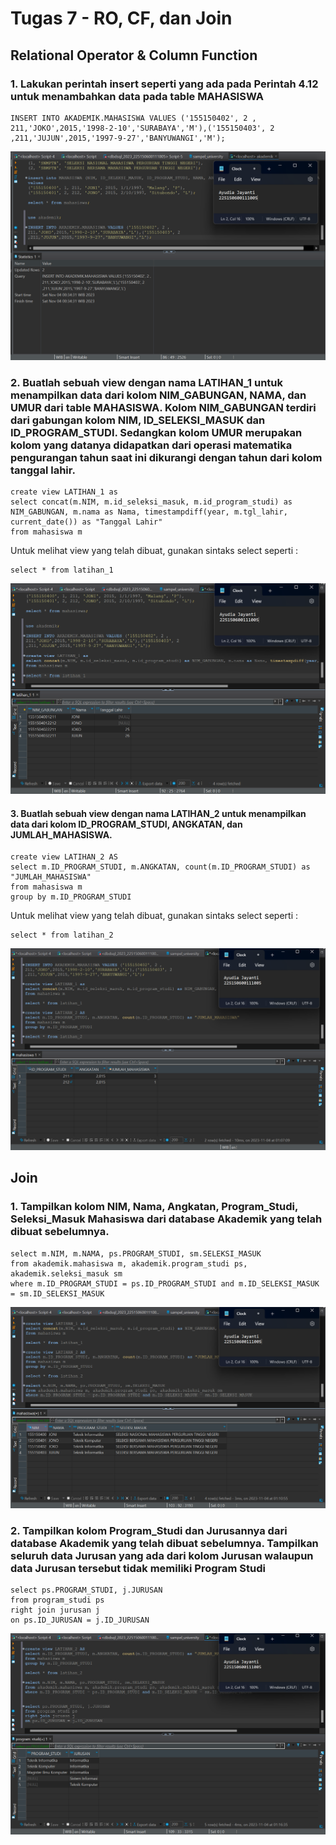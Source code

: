 # Tugas 7 - RO, CF, dan Join

## Relational Operator & Column Function
### 1. Lakukan perintah insert seperti yang ada pada Perintah 4.12 untuk menambahkan data pada table MAHASISWA
```
INSERT INTO AKADEMIK.MAHASISWA VALUES ('155150402', 2 ,
211,'JOKO',2015,'1998-2-10','SURABAYA','M'),('155150403', 2
,211,'JUJUN',2015,'1997-9-27','BANYUWANGI','M');
```
![alt text](https://github.com/ayudiaj/AyudiaJayanti_DBD-SQL-A/blob/main/Tugas7/Gambar%20Tugas%207/1.%20insert%20data.png)

### 2. Buatlah sebuah view dengan nama LATIHAN_1 untuk menampilkan data dari kolom NIM_GABUNGAN, NAMA, dan UMUR dari table MAHASISWA. Kolom NIM_GABUNGAN terdiri dari gabungan kolom NIM, ID_SELEKSI_MASUK dan ID_PROGRAM_STUDI. Sedangkan kolom UMUR merupakan kolom yang datanya didapatkan dari operasi matematika pengurangan tahun saat ini dikurangi dengan tahun dari kolom tanggal lahir.

```
create view LATIHAN_1 as
select concat(m.NIM, m.id_seleksi_masuk, m.id_program_studi) as NIM_GABUNGAN, m.nama as Nama, timestampdiff(year, m.tgl_lahir, current_date()) as "Tanggal Lahir" 
from mahasiswa m
```
Untuk melihat view yang telah dibuat, gunakan sintaks select seperti :
```
select * from latihan_1 
```
![alt text](https://github.com/ayudiaj/AyudiaJayanti_DBD-SQL-A/blob/main/Tugas7/Gambar%20Tugas%207/2.%20create%20view%20latihan_1.png)

#### 3. Buatlah sebuah view dengan nama LATIHAN_2 untuk menampilkan data dari kolom ID_PROGRAM_STUDI, ANGKATAN, dan JUMLAH_MAHASISWA.
```
create view LATIHAN_2 AS
select m.ID_PROGRAM_STUDI, m.ANGKATAN, count(m.ID_PROGRAM_STUDI) as "JUMLAH_MAHASISWA"
from mahasiswa m 
group by m.ID_PROGRAM_STUDI
```
Untuk melihat view yang telah dibuat, gunakan sintaks select seperti :
```
select * from latihan_2
```
![alt text](https://github.com/ayudiaj/AyudiaJayanti_DBD-SQL-A/blob/main/Tugas7/Gambar%20Tugas%207/3.%20create%20view%20latihan_2.png)

## Join

### 1. Tampilkan kolom NIM, Nama, Angkatan, Program_Studi, Seleksi_Masuk Mahasiswa dari database Akademik yang telah dibuat sebelumnya.
```
select m.NIM, m.NAMA, ps.PROGRAM_STUDI, sm.SELEKSI_MASUK 
from akademik.mahasiswa m, akademik.program_studi ps, akademik.seleksi_masuk sm 
where m.ID_PROGRAM_STUDI = ps.ID_PROGRAM_STUDI and m.ID_SELEKSI_MASUK = sm.ID_SELEKSI_MASUK
```
![alt text](https://github.com/ayudiaj/AyudiaJayanti_DBD-SQL-A/blob/main/Tugas7/Gambar%20Tugas%207/4.%20inner%20join.png)

### 2. Tampilkan kolom Program_Studi dan Jurusannya dari database Akademik yang telah dibuat sebelumnya. Tampilkan seluruh data Jurusan yang ada dari kolom Jurusan walaupun data Jurusan tersebut tidak memiliki Program Studi
```
select ps.PROGRAM_STUDI, j.JURUSAN 
from program_studi ps 
right join jurusan j 
on ps.ID_JURUSAN = j.ID_JURUSAN 
```
![alt text](https://github.com/ayudiaj/AyudiaJayanti_DBD-SQL-A/blob/main/Tugas7/Gambar%20Tugas%207/5.%20right%20join.png)
